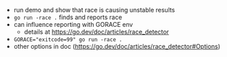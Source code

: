 * run demo and show that race is causing unstable results
* `go run -race .` finds and reports race
* can influence reporting with GORACE env
  * details at https://go.dev/doc/articles/race_detector
* `GORACE="exitcode=99" go run -race .`
* other options in doc (https://go.dev/doc/articles/race_detector#Options)